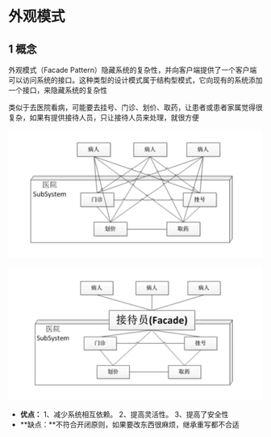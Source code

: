 # 外观模式

## 1 概念

外观模式（Facade Pattern）隐藏系统的复杂性，并向客户端提供了一个客户端可以访问系统的接口。这种类型的设计模式属于结构型模式，它向现有的系统添加一个接口，来隐藏系统的复杂性

类似于去医院看病，可能要去挂号、门诊、划价、取药，让患者或患者家属觉得很复杂，如果有提供接待人员，只让接待人员来处理，就很方便

![](../images/9-facade_20210617190503.png)

![](../images/9-facade_20210617190537.png)

- **优点：** 1、减少系统相互依赖。 2、提高灵活性。 3、提高了安全性
- **缺点：**不符合开闭原则，如果要改东西很麻烦，继承重写都不合适
